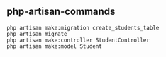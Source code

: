 ## php-artisan-commands

```
php artisan make:migration create_students_table
php artisan migrate
php artisan make:controller StudentController
php artisan make:model Student


```

